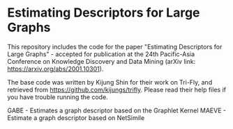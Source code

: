 # Estimating Descriptors for Large Graphs

This repository includes the code for the paper "Estimating Descriptors for Large Graphs" - accepted for publication at the 24th Pacific-Asia Conference on Knowledge Discovery and Data Mining (arXiv link: https://arxiv.org/abs/2001.10301).

The base code was written by Kijung Shin for their work on Tri-Fly, and retrieved from https://github.com/kijungs/trifly. Please read their help files if you have trouble running the code.

GABE - Estimates a graph descriptor based on the Graphlet Kernel
MAEVE - Estimate a graph descriptor based on NetSimile

